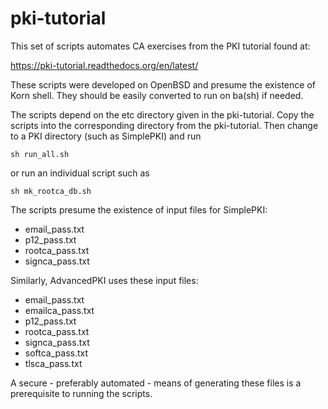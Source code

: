 # pki-tutorial
This set of scripts automates CA exercises from the PKI tutorial found at:

  https://pki-tutorial.readthedocs.org/en/latest/

These scripts were developed on OpenBSD and presume the existence of Korn shell.
They should be easily converted to run on ba(sh) if needed.

The scripts depend on the etc directory given in the pki-tutorial.
Copy the scripts into the corresponding directory from the pki-tutorial.
Then change to a PKI directory (such as SimplePKI) and run

    sh run_all.sh

or run an individual script such as

    sh mk_rootca_db.sh

The scripts presume the existence of input files for SimplePKI:
  *  email_pass.txt
  *  p12_pass.txt
  *  rootca_pass.txt
  *  signca_pass.txt

Similarly, AdvancedPKI uses these input files:
  *  email_pass.txt
  *  emailca_pass.txt
  *  p12_pass.txt
  *  rootca_pass.txt
  *  signca_pass.txt
  *  softca_pass.txt
  *  tlsca_pass.txt

A secure - preferably automated - means of generating these files is a prerequisite to running the scripts.

